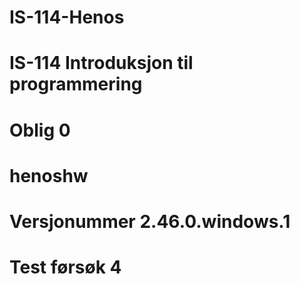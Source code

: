 # IS-114-Henos
# IS-114 Introduksjon til programmering
# Oblig 0
# henoshw
# Versjonummer 2.46.0.windows.1
# Test førsøk 4
